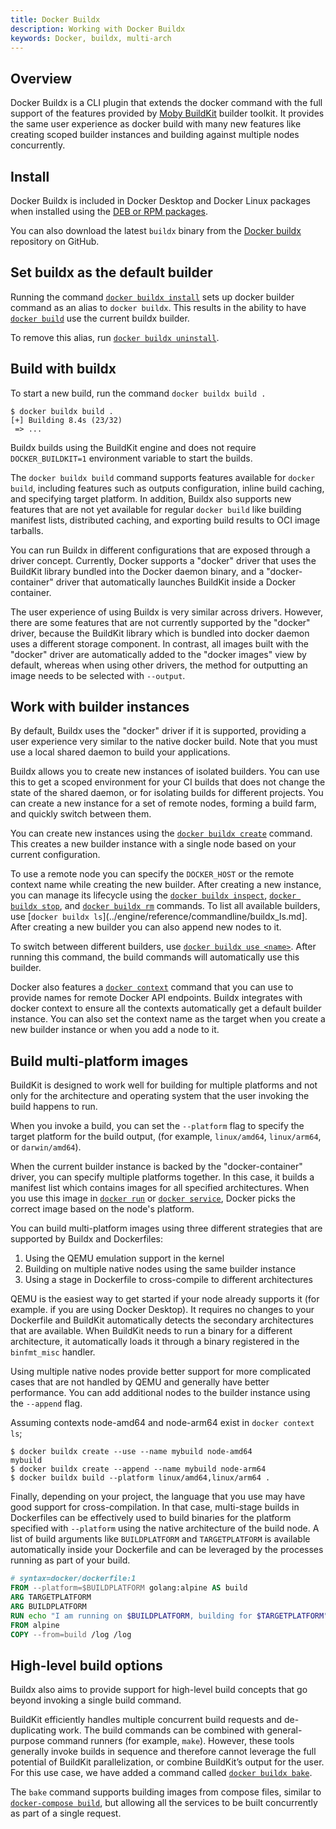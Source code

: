 ```yaml
---
title: Docker Buildx
description: Working with Docker Buildx
keywords: Docker, buildx, multi-arch
---
```


## Overview

Docker Buildx is a CLI plugin that extends the docker command with the full
support of the features provided by [Moby BuildKit](https://github.com/moby/buildkit)
builder toolkit. It provides the same user experience as docker build with many
new features like creating scoped builder instances and building against multiple
nodes concurrently.

## Install

Docker Buildx is included in Docker Desktop and Docker Linux packages when installed
using the [DEB or RPM packages](../engine/install/index.md).

You can also download the latest `buildx` binary from the
[Docker buildx](https://github.com/docker/buildx/) repository on GitHub.

## Set buildx as the default builder

Running the command [`docker buildx install`](../engine/reference/commandline/buildx_install.md)
sets up docker builder command as an alias to `docker buildx`. This results in
the ability to have [`docker build`](../engine/reference/commandline/build.md)
use the current buildx builder.

To remove this alias, run [`docker buildx uninstall`](../engine/reference/commandline/buildx_uninstall.md).

## Build with buildx

To start a new build, run the command `docker buildx build .`

```console
$ docker buildx build .
[+] Building 8.4s (23/32)
 => ...
```

Buildx builds using the BuildKit engine and does not require `DOCKER_BUILDKIT=1`
environment variable to start the builds.

The `docker buildx build` command supports features available for `docker build`,
including features such as outputs configuration, inline build caching, and
specifying target platform. In addition, Buildx also supports new features that
are not yet available for regular `docker build` like building manifest lists,
distributed caching, and exporting build results to OCI image tarballs.

You can run Buildx in different configurations that are exposed through a driver
concept. Currently, Docker supports a "docker" driver that uses the BuildKit
library bundled into the Docker daemon binary, and a "docker-container" driver
that automatically launches BuildKit inside a Docker container.

The user experience of using Buildx is very similar across drivers. However,
there are some features that are not currently supported by the "docker" driver,
because the BuildKit library which is bundled into docker daemon uses a different
storage component. In contrast, all images built with the "docker" driver are
automatically added to the "docker images" view by default, whereas when using
other drivers, the method for outputting an image needs to be selected
with `--output`.

## Work with builder instances

By default, Buildx uses the "docker" driver if it is supported, providing a user
experience very similar to the native docker build. Note that you must use a local
shared daemon to build your applications.

Buildx allows you to create new instances of isolated builders. You can use this
to get a scoped environment for your CI builds that does not change the state of
the shared daemon, or for isolating builds for different projects. You can create
a new instance for a set of remote nodes, forming a build farm, and quickly
switch between them.

You can create new instances using the [`docker buildx create`](../engine/reference/commandline/buildx_create.md)
command. This creates a new builder instance with a single node based on your
current configuration.

To use a remote node you can specify the `DOCKER_HOST` or the remote context name
while creating the new builder. After creating a new instance, you can manage its
lifecycle using the [`docker buildx inspect`](../engine/reference/commandline/buildx_inspect.md),
[`docker buildx stop`](../engine/reference/commandline/buildx_stop.md), and
[`docker buildx rm`](../engine/reference/commandline/buildx_rm.md) commands.
To list all available builders, use [`docker buildx ls`](../engine/reference/commandline/buildx_ls.md].
After creating a new builder you can also append new nodes to it.

To switch between different builders, use [`docker buildx use <name>`](../engine/reference/commandline/buildx_use.md).
After running this command, the build commands will automatically use this
builder.

Docker also features a [`docker context`](../engine/reference/commandline/context.md)
command that you can use to provide names for remote Docker API endpoints. Buildx
integrates with docker context to ensure all the contexts automatically get a
default builder instance. You can also set the context name as the target when
you  create a new builder instance or when you add a node to it.

## Build multi-platform images

BuildKit is designed to work well for building for multiple platforms and not
only for the architecture and operating system that the user invoking the build
happens to run.

When you invoke a build, you can set the `--platform` flag to specify the target
platform for the build output, (for example, `linux/amd64`, `linux/arm64`, or
`darwin/amd64`).

When the current builder instance is backed by the "docker-container" driver,
you can specify multiple platforms together. In this case, it builds a manifest
list which contains images for all specified architectures. When you use this
image in [`docker run`](../engine/reference/commandline/run.md) or
[`docker service`](../engine/reference/commandline/service.md), Docker picks
the correct image based on the node's platform.

You can build multi-platform images using three different strategies that are
supported by Buildx and Dockerfiles:

1. Using the QEMU emulation support in the kernel
2. Building on multiple native nodes using the same builder instance
3. Using a stage in Dockerfile to cross-compile to different architectures

QEMU is the easiest way to get started if your node already supports it (for
example. if you are using Docker Desktop). It requires no changes to your
Dockerfile and BuildKit automatically detects the secondary architectures that
are available. When BuildKit needs to run a binary for a different architecture,
it automatically loads it through a binary registered in the `binfmt_misc`
handler.

Using multiple native nodes provide better support for more complicated cases
that are not handled by QEMU and generally have better performance. You can
add additional nodes to the builder instance using the `--append` flag.

Assuming contexts node-amd64 and node-arm64 exist in `docker context ls`;

```console
$ docker buildx create --use --name mybuild node-amd64
mybuild
$ docker buildx create --append --name mybuild node-arm64
$ docker buildx build --platform linux/amd64,linux/arm64 .
```

Finally, depending on your project, the language that you use may have good 
support for cross-compilation. In that case, multi-stage builds in Dockerfiles
can be effectively used to build binaries for the platform specified with
`--platform` using the native architecture of the build node. A list of build
arguments like `BUILDPLATFORM` and `TARGETPLATFORM` is available automatically
inside your Dockerfile and can be leveraged by the processes running as part
of your build.

```dockerfile
# syntax=docker/dockerfile:1
FROM --platform=$BUILDPLATFORM golang:alpine AS build
ARG TARGETPLATFORM
ARG BUILDPLATFORM
RUN echo "I am running on $BUILDPLATFORM, building for $TARGETPLATFORM" > /log
FROM alpine
COPY --from=build /log /log
```

## High-level build options

Buildx also aims to provide support for high-level build concepts that go beyond
invoking a single build command.

BuildKit efficiently handles multiple concurrent build requests and de-duplicating
work. The build commands can be combined with general-purpose command runners
(for example, `make`). However, these tools generally invoke builds in sequence
and therefore cannot leverage the full potential of BuildKit parallelization,
or combine BuildKit’s output for the user. For this use case, we have added a
command called [`docker buildx bake`](../engine/reference/commandline/buildx_bake.md).

The `bake` command supports building images from compose files, similar to 
[`docker-compose build`](../compose/reference/build.md), but allowing all the
services to be built concurrently as part of a single request.
